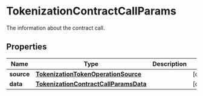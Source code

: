 

# TokenizationContractCallParams

The information about the contract call.

## Properties

| Name | Type | Description | Notes |
|------------ | ------------- | ------------- | -------------|
|**source** | [**TokenizationTokenOperationSource**](TokenizationTokenOperationSource.md) |  |  [optional] |
|**data** | [**TokenizationContractCallParamsData**](TokenizationContractCallParamsData.md) |  |  [optional] |




